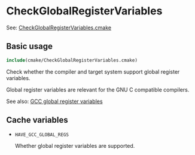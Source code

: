 # CheckGlobalRegisterVariables

See: [CheckGlobalRegisterVariables.cmake](https://github.com/petk/php-build-system/blob/master/cmake/Zend/cmake/CheckGlobalRegisterVariables.cmake)

## Basic usage

```cmake
include(cmake/CheckGlobalRegisterVariables.cmake)
```

Check whether the compiler and target system support global register variables.

Global register variables are relevant for the GNU C compatible compilers.

See also: [GCC global register variables](https://gcc.gnu.org/onlinedocs/gcc/Global-Register-Variables.html)

## Cache variables

* `HAVE_GCC_GLOBAL_REGS`

  Whether global register variables are supported.
